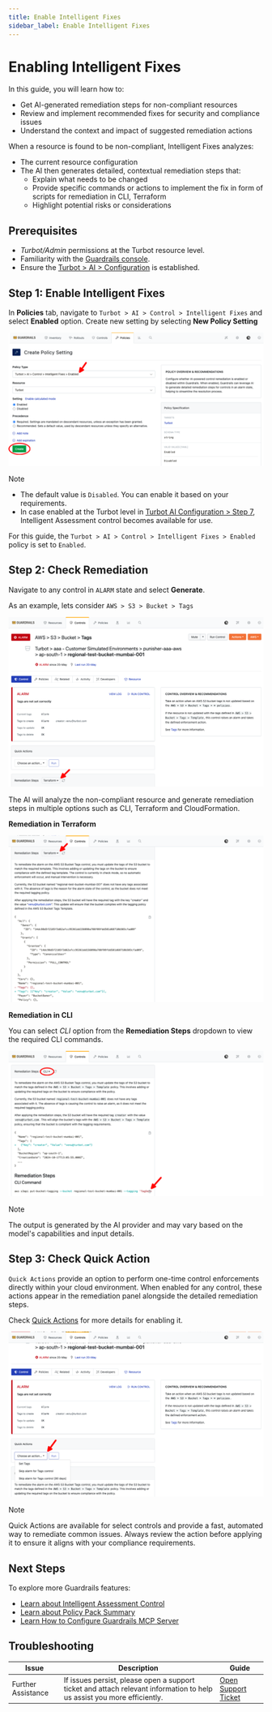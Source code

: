 ```yaml
---
title: Enable Intelligent Fixes
sidebar_label: Enable Intelligent Fixes
---
```


# Enabling Intelligent Fixes

In this guide, you will learn how to:

- Get AI-generated remediation steps for non-compliant resources
- Review and implement recommended fixes for security and compliance issues
- Understand the context and impact of suggested remediation actions

When a resource is found to be non-compliant, Intelligent Fixes analyzes:

- The current resource configuration
- The AI then generates detailed, contextual remediation steps that:
  - Explain what needs to be changed
  - Provide specific commands or actions to implement the fix in form of scripts for remediation in CLI, Terraform
  - Highlight potential risks or considerations

## Prerequisites

- *Turbot/Admin* permissions at the Turbot resource level.
- Familiarity with the [Guardrails console](https://turbot.com/guardrails/docs/getting-started/).
- Ensure the [Turbot > AI > Configuration](/guardrails/docs/guides/using-guardrails/ai/ai-configuration) is established.


## Step 1: Enable Intelligent Fixes

In **Policies** tab, navigate to `Turbot > AI > Control > Intelligent Fixes` and select **Enabled** option. Create new setting by selecting **New Policy Setting**

![Enable Intelligent Fixes Control](./turbot-ai-intelligent-fixes-enabled.png)

> [!NOTE]
> - The default value is `Disabled`. You can enable it based on your requirements.
> - In case enabled at the Turbot level in [Turbot AI Configuration > Step 7](/guardrails/docs/guides/using-guardrails/ai/ai-configuration#step-7-enable-configuration), Intelligent Assessment control becomes available for use.

For this guide, the `Turbot > AI > Control > Intelligent Fixes > Enabled` policy is set to `Enabled`.

## Step 2: Check Remediation

Navigate to any control in `ALARM` state and select **Generate**.

As an example, lets consider `AWS > S3 > Bucket > Tags`

![Generate Intelligent Fixes](./aws-s3-bucket-tags-remediation-steps-tf.png)

The AI will analyze the non-compliant resource and generate remediation steps in multiple options such as CLI, Terraform and CloudFormation.

**Remediation in Terraform**

![AWS > S3 > Bucket > Tag > CLI Remediation](./aws-s3-bucket-tags-remediation-tf-outcome.png)

**Remediation in CLI**

You can select *CLI* option from the **Remediation Steps** dropdown to view the required CLI commands.

![AWS > S3 > Bucket > Tag > CLI Remediation](./aws-s3-bucket-tags-remediation-cli-outcome.png)

> [!NOTE]
> The output is generated by the AI provider and may vary based on the model's capabilities and input details.

## Step 3: Check Quick Action

`Quick Actions` provide an option to perform one-time control enforcements directly within your cloud environment. When enabled for any control, these actions appear in the remediation panel alongside the detailed remediation steps.

Check [Quick Actions](/guardrails/docs/guides/using-guardrails/quick-actions#enabling-quick-actions) for more details for enabling it.

![Quick Action for S3 Bucket Tags Remediation](./aws-s3-bucket-tags-remediation-quick-action.png)

> [!NOTE]
> Quick Actions are available for select controls and provide a fast, automated way to remediate common issues. Always review the action before applying it to ensure it aligns with your compliance requirements.

## Next Steps

To explore more Guardrails features:

- [Learn about Intelligent Assessment Control](/guardrails/docs/guides/using-guardrails/ai/enable-intelligent-assessment)
- [Learn about Policy Pack Summary](/guardrails/docs/guides/using-guardrails/ai/enable-policy-pack-summary)
- [Learn How to Configure Guardrails MCP Server](/guardrails/docs/guides/using-guardrails/ai/install-mcp)

## Troubleshooting

| Issue                  | Description                                                                                                                   | Guide                                      |
|------------------------|-------------------------------------------------------------------------------------------------------------------------------|--------------------------------------------|
| Further Assistance     | If issues persist, please open a support ticket and attach relevant information to help us assist you more efficiently.       | [Open Support Ticket](https://support.turbot.com) |